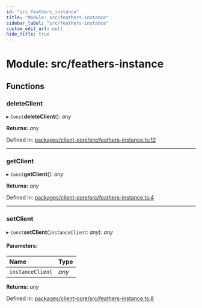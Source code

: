 ```yaml
---
id: "src_feathers_instance"
title: "Module: src/feathers-instance"
sidebar_label: "src/feathers-instance"
custom_edit_url: null
hide_title: true
---
```


# Module: src/feathers-instance

## Functions

### deleteClient

▸ `Const`**deleteClient**(): *any*

**Returns:** *any*

Defined in: [packages/client-core/src/feathers-instance.ts:12](https://github.com/xr3ngine/xr3ngine/blob/77d12cea0/packages/client-core/src/feathers-instance.ts#L12)

___

### getClient

▸ `Const`**getClient**(): *any*

**Returns:** *any*

Defined in: [packages/client-core/src/feathers-instance.ts:4](https://github.com/xr3ngine/xr3ngine/blob/77d12cea0/packages/client-core/src/feathers-instance.ts#L4)

___

### setClient

▸ `Const`**setClient**(`instanceClient`: *any*): *any*

#### Parameters:

Name | Type |
:------ | :------ |
`instanceClient` | *any* |

**Returns:** *any*

Defined in: [packages/client-core/src/feathers-instance.ts:8](https://github.com/xr3ngine/xr3ngine/blob/77d12cea0/packages/client-core/src/feathers-instance.ts#L8)
